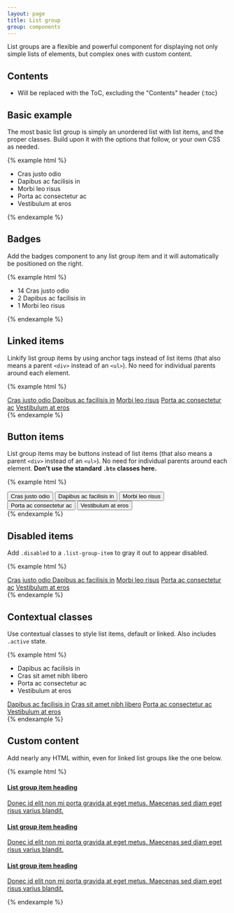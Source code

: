```yaml
---
layout: page
title: List group
group: components
---
```


List groups are a flexible and powerful component for displaying not only simple lists of elements, but complex ones with custom content.

## Contents

* Will be replaced with the ToC, excluding the "Contents" header
{:toc}

## Basic example
<p>The most basic list group is simply an unordered list with list items, and the proper classes. Build upon it with the options that follow, or your own CSS as needed.</p>

{% example html %}
<ul class="list-group">
  <li class="list-group-item">Cras justo odio</li>
  <li class="list-group-item">Dapibus ac facilisis in</li>
  <li class="list-group-item">Morbi leo risus</li>
  <li class="list-group-item">Porta ac consectetur ac</li>
  <li class="list-group-item">Vestibulum at eros</li>
</ul>
{% endexample %}

## Badges

Add the badges component to any list group item and it will automatically be positioned on the right.

{% example html %}
<ul class="list-group">
  <li class="list-group-item">
    <span class="badge">14</span>
    Cras justo odio
  </li>
  <li class="list-group-item">
    <span class="badge">2</span>
    Dapibus ac facilisis in
  </li>
  <li class="list-group-item">
    <span class="badge">1</span>
    Morbi leo risus
  </li>
</ul>
{% endexample %}

## Linked items

Linkify list group items by using anchor tags instead of list items (that also means a parent `<div>` instead of an `<ul>`). No need for individual parents around each element.

{% example html %}
<div class="list-group">
  <a href="#" class="list-group-item active">
    Cras justo odio
  </a>
  <a href="#" class="list-group-item">Dapibus ac facilisis in</a>
  <a href="#" class="list-group-item">Morbi leo risus</a>
  <a href="#" class="list-group-item">Porta ac consectetur ac</a>
  <a href="#" class="list-group-item">Vestibulum at eros</a>
</div>
{% endexample %}

## Button items

List group items may be buttons instead of list items (that also means a parent `<div>` instead of an `<ul>`). No need for individual parents around each element. **Don't use the standard `.btn` classes here.**

{% example html %}
<div class="list-group">
  <button type="button" class="list-group-item">Cras justo odio</button>
  <button type="button" class="list-group-item">Dapibus ac facilisis in</button>
  <button type="button" class="list-group-item">Morbi leo risus</button>
  <button type="button" class="list-group-item">Porta ac consectetur ac</button>
  <button type="button" class="list-group-item">Vestibulum at eros</button>
</div>
{% endexample %}

## Disabled items

Add `.disabled` to a `.list-group-item` to gray it out to appear disabled.

{% example html %}
<div class="list-group">
  <a href="#" class="list-group-item disabled">
    Cras justo odio
  </a>
  <a href="#" class="list-group-item">Dapibus ac facilisis in</a>
  <a href="#" class="list-group-item">Morbi leo risus</a>
  <a href="#" class="list-group-item">Porta ac consectetur ac</a>
  <a href="#" class="list-group-item">Vestibulum at eros</a>
</div>
{% endexample %}

## Contextual classes

Use contextual classes to style list items, default or linked. Also includes `.active` state.

{% example html %}
<ul class="list-group">
  <li class="list-group-item list-group-item-success">Dapibus ac facilisis in</li>
  <li class="list-group-item list-group-item-info">Cras sit amet nibh libero</li>
  <li class="list-group-item list-group-item-warning">Porta ac consectetur ac</li>
  <li class="list-group-item list-group-item-danger">Vestibulum at eros</li>
</ul>
<div class="list-group">
  <a href="#" class="list-group-item list-group-item-success">Dapibus ac facilisis in</a>
  <a href="#" class="list-group-item list-group-item-info">Cras sit amet nibh libero</a>
  <a href="#" class="list-group-item list-group-item-warning">Porta ac consectetur ac</a>
  <a href="#" class="list-group-item list-group-item-danger">Vestibulum at eros</a>
</div>
{% endexample %}

## Custom content

Add nearly any HTML within, even for linked list groups like the one below.

{% example html %}
<div class="list-group">
  <a href="#" class="list-group-item active">
    <h4 class="list-group-item-heading">List group item heading</h4>
    <p class="list-group-item-text">Donec id elit non mi porta gravida at eget metus. Maecenas sed diam eget risus varius blandit.</p>
  </a>
  <a href="#" class="list-group-item">
    <h4 class="list-group-item-heading">List group item heading</h4>
    <p class="list-group-item-text">Donec id elit non mi porta gravida at eget metus. Maecenas sed diam eget risus varius blandit.</p>
  </a>
  <a href="#" class="list-group-item">
    <h4 class="list-group-item-heading">List group item heading</h4>
    <p class="list-group-item-text">Donec id elit non mi porta gravida at eget metus. Maecenas sed diam eget risus varius blandit.</p>
  </a>
</div>
{% endexample %}

